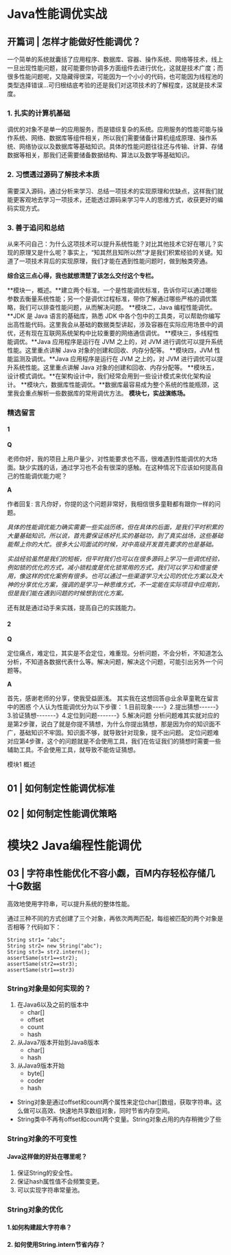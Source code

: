 # Java性能调优实战 #

## 开篇词 | 怎样才能做好性能调优？ ##

一个简单的系统就囊括了应用程序、数据库、容器、操作系统、网络等技术，线上一旦出现性能问题，就可能要你协调多方面组件去进行优化，这就是技术广度；而很多性能问题呢，又隐藏得很深，可能因为一个小小的代码，也可能因为线程池的类型选择错误…可归根结底考验的还是我们对这项技术的了解程度，这就是技术深度。

### 1. 扎实的计算机基础 ###

调优的对象不是单一的应用服务，而是错综复杂的系统。应用服务的性能可能与操作系统、网络、数据库等组件相关，所以我们需要储备计算机组成原理、操作系统、网络协议以及数据库等基础知识。具体的性能问题往往还与传输、计算、存储数据等相关，那我们还需要储备数据结构、算法以及数学等基础知识。

### 2. 习惯透过源码了解技术本质 ###

需要深入源码，通过分析来学习、总结一项技术的实现原理和优缺点，这样我们就能更客观地去学习一项技术，还能透过源码来学习牛人的思维方式，收获更好的编码实现方式。

### 3. 善于追问和总结 ###

从来不问自己：为什么这项技术可以提升系统性能？对比其他技术它好在哪儿？实现的原理又是什么呢？事实上，“知其然且知所以然”才是我们积累经验的关键。知道了一项技术背后的实现原理，我们才能在遇到性能问题时，做到触类旁通。

**综合这三点心得，我也就想清楚了该怎么交付这个专栏。**

**模块一，概述。**建立两个标准。一个是性能调优标准，告诉你可以通过哪些参数去衡量系统性能；另一个是调优过程标准，带你了解通过哪些严格的调优策略，我们可以排查性能问题，从而解决问题。
**模块二，Java 编程性能调优。**JDK 是 Java 语言的基础库，熟悉 JDK 中各个包中的工具类，可以帮助你编写出高性能代码。这里我会从基础的数据类型讲起，涉及容器在实际应用场景中的调优，还有现在互联网系统架构中比较重要的网络通信调优。
**模块三，多线程性能调优。**Java 应用程序是运行在 JVM 之上的，对 JVM 进行调优可以提升系统性能。这里重点讲解 Java 对象的创建和回收、内存分配等。
**模块四，JVM 性能监测及调优。**Java 应用程序是运行在 JVM 之上的，对 JVM 进行调优可以提升系统性能。这里重点讲解 Java 对象的创建和回收、内存分配等。
**模块五，设计模式调优。**在架构设计中，我们经常会用到一些设计模式来优化架构设计。
**模块六，数据库性能调优。**数据库最容易成为整个系统的性能瓶颈，这里我会重点解析一些数据库的常用调优方法。
**模块七，实战演练场。**

### 精选留言 ###

#### 1 ####

**Q**

老师你好，我的项目上用户量少，对性能要求也不高，很难遇到性能调优的大场面。缺少实践的话，通过学习也不会有很深的感触。在这种情况下应该如何提高自己的性能调优能力呢？

**A**

作者回复: 言凡你好，你提的这个问题非常好，我相信很多童鞋都有跟你一样的问题。

*具体的性能调优能力确实需要一些实战历练，但在具体的后面，是我们平时积累的大量基础知识。所以说，首先要保证练好扎实的基础功，到了真实战场，这些基础能帮上你的大忙。很多大公司面试的时候，对中高级开发首先要求的也是基础。*

*实战经验虽然是我们的短板，但平时我们也可以在很多源码上学习一些调优经验，例如锁的优化的方式，减小锁粒度是优化锁常用的方式，我们可以学习和借鉴使用，像这样的优化案例有很多。也可以通过一些渠道学习大公司的优化方案以及大神的分享优化方案，强调的是学习一种思维方式，不一定能在实际项目中应用到，但是我们能在遇到问题的时候想到优化方案。*

还有就是通过动手来实践，提高自己的实践能力。

#### 2 ####

**Q**

定位痛点，难定位，其实是不会定位，难重现。分析问题，不会分析，不知道怎么分析，不知道各数据代表什么等。解决问题，解决这个问题，可能引出另外一个问题等。

**A**

首先，感谢老师的分享，使我受益匪浅。
其实我在这想回答@业余草童靴在留言中的困惑
个人认为性能调优分为以下步骤：
1.目前现象----》2.提出猜想------》3.验证猜想-------》4.定位到问题-------》5.解决问题
分析问题难其实就对应的是第2步骤，说白了就是你提不猜想，为什么你提出猜想，那是因为你的知识面不广，基础知识不牢固。知识面不够，就导致针对现象，提不出问题。
定位问题难对应第4步骤，这个的问题就是不会使用工具，我们在佐证我们的猜想时需要一些辅助工具。不会使用工具，就导致不能佐证猜想。



模块1 概述

## 01 | 如何制定性能调优标准 ##

## 02 | 如何制定性能调优策略 ##

# 模块2 Java编程性能调优 #

## 03 | 字符串性能优化不容小觑，百M内存轻松存储几十G数据 ##

高效地使用字符串，可以提升系统的整体性能。

通过三种不同的方式创建了三个对象，再依次两两匹配，每组被匹配的两个对象是否相等？代码如下：

	String str1= "abc";
	String str2= new String("abc");
	String str3= str2.intern();
	assertSame(str1==str2);
	assertSame(str2==str3);
	assertSame(str1==str3)



### String对象是如何实现的？ ###

1. 在Java6以及之前的版本中
	* char[]
	* offset
	* count
	* hash
2. 从Java7版本开始到Java8版本
	* char[]
	* hash 
3. 从Java9版本开始
	* byte[]
	* coder
	* hash

* String对象是通过offset和count两个属性来定位char[]数组，获取字符串。这么做可以高效、快速地共享数组对象，同时节省内存空间。
* String类中不再有offset和count两个变量。String对象占用的内存稍微少了些

### String对象的不可变性 ###



#### Java这样做的好处在哪里呢？ ####

1. 保证String的安全性。
2. 保证hash属性值不会频繁变更。
3. 可以实现字符串常量池。

### String对象的优化 ###

#### 1.如何构建超大字符串？ ####

#### 2. 如何使用String.intern节省内存？ ####



